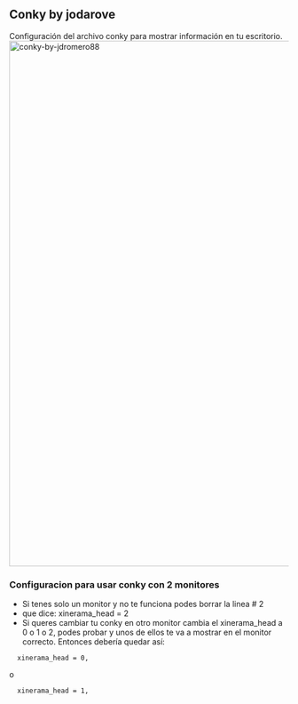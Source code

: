 ## Conky by jodarove
Configuración del archivo conky para mostrar información en tu escritorio.
<img src='./src/images/desktop-conky-by-jdromero88.jpg' alt="conky-by-jdromero88" width="946px" />

### Configuracion para usar conky con 2 monitores
- Si tenes solo un monitor y no te funciona podes borrar la linea # 2
- que dice: xinerama_head = 2
- Si queres cambiar tu conky en otro monitor cambia el xinerama_head a 0 o 1 o 2, podes probar y unos de ellos te va a mostrar en el monitor correcto. Entonces debería quedar así:
```
  xinerama_head = 0,
```
o
```
  xinerama_head = 1,
```
